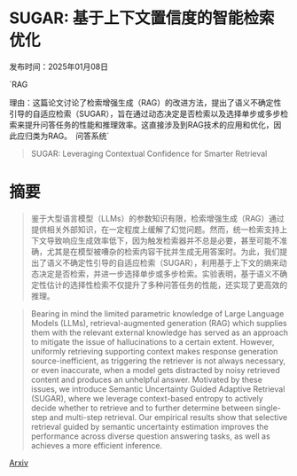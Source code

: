 # SUGAR: 基于上下文置信度的智能检索优化

发布时间：2025年01月08日

`RAG

理由：这篇论文讨论了检索增强生成（RAG）的改进方法，提出了语义不确定性引导的自适应检索（SUGAR），旨在通过动态决定是否检索以及选择单步或多步检索来提升问答任务的性能和推理效率。这直接涉及到RAG技术的应用和优化，因此应归类为RAG。` `问答系统`

> SUGAR: Leveraging Contextual Confidence for Smarter Retrieval

# 摘要

> 鉴于大型语言模型（LLMs）的参数知识有限，检索增强生成（RAG）通过提供相关外部知识，在一定程度上缓解了幻觉问题。然而，统一检索支持上下文导致响应生成效率低下，因为触发检索器并不总是必要，甚至可能不准确，尤其是在模型被嘈杂的检索内容干扰并生成无用答案时。为此，我们提出了语义不确定性引导的自适应检索（SUGAR），利用基于上下文的熵来动态决定是否检索，并进一步选择单步或多步检索。实验表明，基于语义不确定性估计的选择性检索不仅提升了多种问答任务的性能，还实现了更高效的推理。

> Bearing in mind the limited parametric knowledge of Large Language Models (LLMs), retrieval-augmented generation (RAG) which supplies them with the relevant external knowledge has served as an approach to mitigate the issue of hallucinations to a certain extent. However, uniformly retrieving supporting context makes response generation source-inefficient, as triggering the retriever is not always necessary, or even inaccurate, when a model gets distracted by noisy retrieved content and produces an unhelpful answer. Motivated by these issues, we introduce Semantic Uncertainty Guided Adaptive Retrieval (SUGAR), where we leverage context-based entropy to actively decide whether to retrieve and to further determine between single-step and multi-step retrieval. Our empirical results show that selective retrieval guided by semantic uncertainty estimation improves the performance across diverse question answering tasks, as well as achieves a more efficient inference.

[Arxiv](https://arxiv.org/abs/2501.04899)